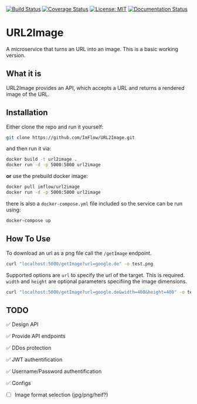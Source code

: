 [![Build Status](https://travis-ci.org/ImFlow/URL2Image.svg?branch=master)](https://travis-ci.org/ImFlow/URL2Image)
[![Coverage Status](https://coveralls.io/repos/github/ImFlow/URL2Image/badge.svg?branch=master)](https://coveralls.io/github/ImFlow/URL2Image?branch=master)
[![License: MIT](https://img.shields.io/badge/License-MIT-yellow.svg)](https://opensource.org/licenses/MIT)
[![Documentation Status](https://readthedocs.org/projects/url2image/badge/?version=master)](https://url2image.readthedocs.io/en/master/?badge=master)

# URL2Image
A microservice that turns an URL into an image.
This is a basic working version.

## What it is
URL2Image provides an API, which accepts a URL and returns a rendered image of the URL.

## Installation
Either clone the repo and run it yourself:
```bash
git clone https://github.com/ImFlow/URL2Image.git
```
and then run it via:
```bash 
docker build -t url2image .
docker run -d -p 5000:5000 url2image
```
**or**
use the prebuild docker image:
```bash
docker pull imflow/url2image
docker run -d -p 5000:5000 url2image
```
there is also a `docker-compose.yml` file included so the service can be run using:
```bash
docker-compose up
```

## How To Use
To download an url as a png file call the `/getImage` endpoint.
```bash
curl "localhost:5000/getImage?url=google.de" -o test.png
```

Supported options are `url` to specify the url of the target. This is required. `width`  and `height` are optional parameters specifiing the image dimensions. 
```bash
curl "localhost:5000/getImage?url=google.de&width=400&height=400" -o test.png
```

## TODO
:white_check_mark: Design API

:white_check_mark: Provide API endpoints

:white_check_mark: DDos protection

:white_check_mark: JWT authentification

:white_check_mark: Username/Password authentification

:white_check_mark: Configs

- [ ] Image format selection (jpg/png/heif?)
